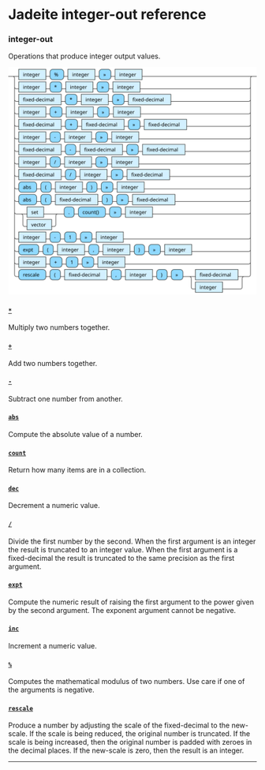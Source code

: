 <!---
  This markdown file was generated. Do not edit.
  -->

# Jadeite integer-out reference

### <a name="integer-out"></a>integer-out

Operations that produce integer output values.

!["integer-out"](./halite-bnf-diagrams/integer-out-j.svg)

#### [`*`](jadeite-full-reference.md#_S)

Multiply two numbers together.

#### [`+`](jadeite-full-reference.md#_A)

Add two numbers together.

#### [`-`](jadeite-full-reference.md#-)

Subtract one number from another.

#### [`abs`](jadeite-full-reference.md#abs)

Compute the absolute value of a number.

#### [`count`](jadeite-full-reference.md#count)

Return how many items are in a collection.

#### [`dec`](jadeite-full-reference.md#dec)

Decrement a numeric value.

#### [`/`](jadeite-full-reference.md#/)

Divide the first number by the second. When the first argument is an integer the result is truncated to an integer value. When the first argument is a fixed-decimal the result is truncated to the same precision as the first argument.

#### [`expt`](jadeite-full-reference.md#expt)

Compute the numeric result of raising the first argument to the power given by the second argument. The exponent argument cannot be negative.

#### [`inc`](jadeite-full-reference.md#inc)

Increment a numeric value.

#### [`%`](jadeite-full-reference.md#%)

Computes the mathematical modulus of two numbers. Use care if one of the arguments is negative.

#### [`rescale`](jadeite-full-reference.md#rescale)

Produce a number by adjusting the scale of the fixed-decimal to the new-scale. If the scale is being reduced, the original number is truncated. If the scale is being increased, then the original number is padded with zeroes in the decimal places. If the new-scale is zero, then the result is an integer.

---
